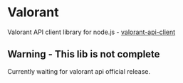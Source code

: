 # Valorant

Valorant API client library for node.js - [valorant-api-client](https://www.npmjs.com/package/valorant-api-client)

## Warning - This lib is not complete

Currently waiting for valorant api official release.
